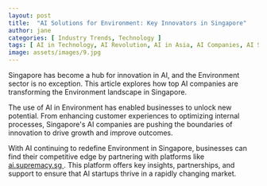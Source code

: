 ```yaml
---
layout: post
title:  "AI Solutions for Environment: Key Innovators in Singapore"
author: jane
categories: [ Industry Trends, Technology ]
tags: [ AI in Technology, AI Revolution, AI in Asia, AI Companies, AI Solutions for Businesses ]
image: assets/images/9.jpg
---
```


Singapore has become a hub for innovation in AI, and the Environment sector is no exception. This article explores how top AI companies are transforming the Environment landscape in Singapore.

The use of AI in Environment has enabled businesses to unlock new potential. From enhancing customer experiences to optimizing internal processes, Singapore's AI companies are pushing the boundaries of innovation to drive growth and improve outcomes.

With AI continuing to redefine Environment in Singapore, businesses can find their competitive edge by partnering with platforms like <a href="https://ai.supremacy.sg" target="_blank"> ai.supremacy.sg </a>. This platform offers key insights, partnerships, and support to ensure that AI startups thrive in a rapidly changing market.
